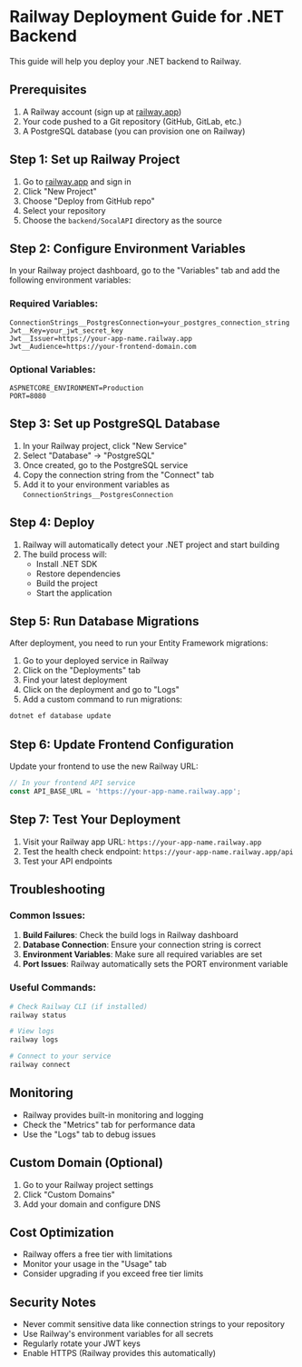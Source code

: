 # Railway Deployment Guide for .NET Backend

This guide will help you deploy your .NET backend to Railway.

## Prerequisites

1. A Railway account (sign up at [railway.app](https://railway.app))
2. Your code pushed to a Git repository (GitHub, GitLab, etc.)
3. A PostgreSQL database (you can provision one on Railway)

## Step 1: Set up Railway Project

1. Go to [railway.app](https://railway.app) and sign in
2. Click "New Project"
3. Choose "Deploy from GitHub repo"
4. Select your repository
5. Choose the `backend/SocalAPI` directory as the source

## Step 2: Configure Environment Variables

In your Railway project dashboard, go to the "Variables" tab and add the following environment variables:

### Required Variables:
```
ConnectionStrings__PostgresConnection=your_postgres_connection_string
Jwt__Key=your_jwt_secret_key
Jwt__Issuer=https://your-app-name.railway.app
Jwt__Audience=https://your-frontend-domain.com
```

### Optional Variables:
```
ASPNETCORE_ENVIRONMENT=Production
PORT=8080
```

## Step 3: Set up PostgreSQL Database

1. In your Railway project, click "New Service"
2. Select "Database" → "PostgreSQL"
3. Once created, go to the PostgreSQL service
4. Copy the connection string from the "Connect" tab
5. Add it to your environment variables as `ConnectionStrings__PostgresConnection`

## Step 4: Deploy

1. Railway will automatically detect your .NET project and start building
2. The build process will:
   - Install .NET SDK
   - Restore dependencies
   - Build the project
   - Start the application

## Step 5: Run Database Migrations

After deployment, you need to run your Entity Framework migrations:

1. Go to your deployed service in Railway
2. Click on the "Deployments" tab
3. Find your latest deployment
4. Click on the deployment and go to "Logs"
5. Add a custom command to run migrations:

```bash
dotnet ef database update
```

## Step 6: Update Frontend Configuration

Update your frontend to use the new Railway URL:

```typescript
// In your frontend API service
const API_BASE_URL = 'https://your-app-name.railway.app';
```

## Step 7: Test Your Deployment

1. Visit your Railway app URL: `https://your-app-name.railway.app`
2. Test the health check endpoint: `https://your-app-name.railway.app/api`
3. Test your API endpoints

## Troubleshooting

### Common Issues:

1. **Build Failures**: Check the build logs in Railway dashboard
2. **Database Connection**: Ensure your connection string is correct
3. **Environment Variables**: Make sure all required variables are set
4. **Port Issues**: Railway automatically sets the PORT environment variable

### Useful Commands:

```bash
# Check Railway CLI (if installed)
railway status

# View logs
railway logs

# Connect to your service
railway connect
```

## Monitoring

- Railway provides built-in monitoring and logging
- Check the "Metrics" tab for performance data
- Use the "Logs" tab to debug issues

## Custom Domain (Optional)

1. Go to your Railway project settings
2. Click "Custom Domains"
3. Add your domain and configure DNS

## Cost Optimization

- Railway offers a free tier with limitations
- Monitor your usage in the "Usage" tab
- Consider upgrading if you exceed free tier limits

## Security Notes

- Never commit sensitive data like connection strings to your repository
- Use Railway's environment variables for all secrets
- Regularly rotate your JWT keys
- Enable HTTPS (Railway provides this automatically) 
